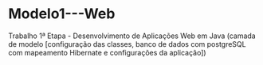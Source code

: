 # Modelo1---Web
Trabalho 1ª Etapa - Desenvolvimento de Aplicações Web em Java (camada de modelo [configuração das classes, banco de dados com postgreSQL com mapeamento Hibernate e configurações da aplicação])
